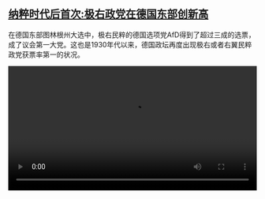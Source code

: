<!--1725535025000-->
[纳粹时代后首次:极右政党在德国东部创新高](https://www.dw.com/zh/%E7%BA%B3%E7%B2%B9%E6%97%B6%E4%BB%A3%E5%90%8E%E9%A6%96%E6%AC%A1:%E6%9E%81%E5%8F%B3%E6%94%BF%E5%85%9A%E5%9C%A8%E5%BE%B7%E5%9B%BD%E4%B8%9C%E9%83%A8%E5%88%9B%E6%96%B0%E9%AB%98/a-70111891)
------

<p>在德国东部图林根州大选中，极右民粹的德国选项党AfD得到了超过三成的选票，成了议会第一大党。这也是1930年代以来，德国政坛再度出现极右或者右翼民粹政党获票率第一的状况。</small></p><video src="https://tvdownloaddw-a.akamaihd.net/Events/mp4/vdt_zh/2024/bchi240902_afdthuringia_01smw_AVC_1280x720.mp4" controls style="width:100%"></video>
